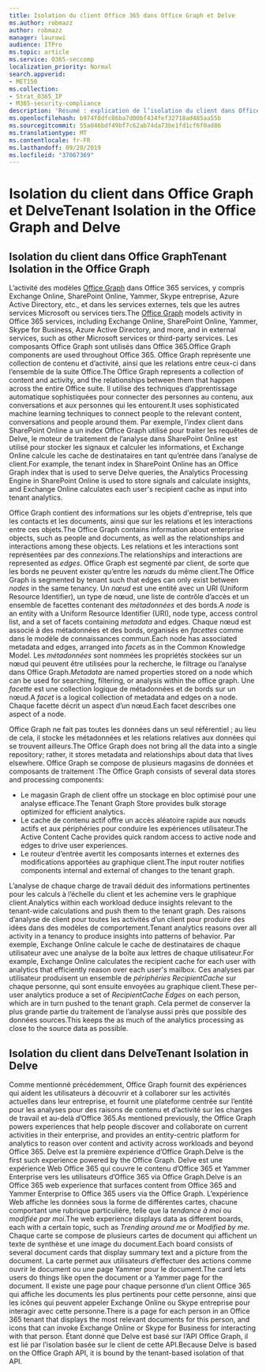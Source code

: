 ```yaml
---
title: Isolation du client Office 365 dans Office Graph et Delve
ms.author: robmazz
author: robmazz
manager: laurawi
audience: ITPro
ms.topic: article
ms.service: O365-seccomp
localization_priority: Normal
search.appverid:
- MET150
ms.collection:
- Strat_O365_IP
- M365-security-compliance
description: 'Résumé : explication de l’isolation du client dans Office Graph et dans Delve.'
ms.openlocfilehash: b974f8dfc86ba7d00bf434fef32718ad485aa55b
ms.sourcegitcommit: 55a046bdf49bf7c62ab74da73be1fd1cf6f0ad86
ms.translationtype: MT
ms.contentlocale: fr-FR
ms.lasthandoff: 09/20/2019
ms.locfileid: "37067369"
---
```

# <a name="tenant-isolation-in-the-office-graph-and-delve"></a><span data-ttu-id="a3a94-103">Isolation du client dans Office Graph et Delve</span><span class="sxs-lookup"><span data-stu-id="a3a94-103">Tenant Isolation in the Office Graph and Delve</span></span>

## <a name="tenant-isolation-in-the-office-graph"></a><span data-ttu-id="a3a94-104">Isolation du client dans Office Graph</span><span class="sxs-lookup"><span data-stu-id="a3a94-104">Tenant Isolation in the Office Graph</span></span>
<span data-ttu-id="a3a94-105">L’activité des modèles [Office Graph](https://dev.office.com/officegraph) dans Office 365 services, y compris Exchange Online, SharePoint Online, Yammer, Skype entreprise, Azure Active Directory, etc., et dans les services externes, tels que les autres services Microsoft ou services tiers.</span><span class="sxs-lookup"><span data-stu-id="a3a94-105">The [Office Graph](https://dev.office.com/officegraph) models activity in Office 365 services, including Exchange Online, SharePoint Online, Yammer, Skype for Business, Azure Active Directory, and more, and in external services, such as other Microsoft services or third-party services.</span></span> <span data-ttu-id="a3a94-106">Les composants Office Graph sont utilisés dans Office 365.</span><span class="sxs-lookup"><span data-stu-id="a3a94-106">Office Graph components are used throughout Office 365.</span></span> <span data-ttu-id="a3a94-107">Office Graph représente une collection de contenu et d’activité, ainsi que les relations entre ceux-ci dans l’ensemble de la suite Office.</span><span class="sxs-lookup"><span data-stu-id="a3a94-107">The Office Graph represents a collection of content and activity, and the relationships between them that happen across the entire Office suite.</span></span> <span data-ttu-id="a3a94-108">Il utilise des techniques d’apprentissage automatique sophistiquées pour connecter des personnes au contenu, aux conversations et aux personnes qui les entourent.</span><span class="sxs-lookup"><span data-stu-id="a3a94-108">It uses sophisticated machine learning techniques to connect people to the relevant content, conversations and people around them.</span></span> <span data-ttu-id="a3a94-109">Par exemple, l’index client dans SharePoint Online a un index Office Graph utilisé pour traiter les requêtes de Delve, le moteur de traitement de l’analyse dans SharePoint Online est utilisé pour stocker les signaux et calculer les informations, et Exchange Online calcule les cache de destinataires en tant qu’entrée dans l’analyse de client.</span><span class="sxs-lookup"><span data-stu-id="a3a94-109">For example, the tenant index in SharePoint Online has an Office Graph index that is used to serve Delve queries, the Analytics Processing Engine in SharePoint Online is used to store signals and calculate insights, and Exchange Online calculates each user's recipient cache as input into tenant analytics.</span></span>

<span data-ttu-id="a3a94-110">Office Graph contient des informations sur les objets d'entreprise, tels que les contacts et les documents, ainsi que sur les relations et les interactions entre ces objets.</span><span class="sxs-lookup"><span data-stu-id="a3a94-110">The Office Graph contains information about enterprise objects, such as people and documents, as well as the relationships and interactions among these objects.</span></span> <span data-ttu-id="a3a94-111">Les relations et les interactions sont représentées par des *connexions*.</span><span class="sxs-lookup"><span data-stu-id="a3a94-111">The relationships and interactions are represented as *edges*.</span></span> <span data-ttu-id="a3a94-112">Office Graph est segmenté par client, de sorte que les bords ne peuvent exister qu’entre les *nœuds* du même client.</span><span class="sxs-lookup"><span data-stu-id="a3a94-112">The Office Graph is segmented by tenant such that edges can only exist between *nodes* in the same tenancy.</span></span> <span data-ttu-id="a3a94-113">Un *nœud* est une entité avec un URI (Uniform Resource Identifier), un type de nœud, une liste de contrôle d’accès et un ensemble de facettes contenant des *métadonnées* et des bords.</span><span class="sxs-lookup"><span data-stu-id="a3a94-113">A *node* is an entity with a Uniform Resource Identifier (URI), node type, access control list, and a set of facets containing *metadata* and edges.</span></span> <span data-ttu-id="a3a94-114">Chaque nœud est associé à des métadonnées et des bords, organisés en *facettes* comme dans le modèle de connaissances commun.</span><span class="sxs-lookup"><span data-stu-id="a3a94-114">Each node has associated metadata and edges, arranged into *facets* as in the Common Knowledge Model.</span></span> <span data-ttu-id="a3a94-115">Les *métadonnées* sont nommées les propriétés stockées sur un nœud qui peuvent être utilisées pour la recherche, le filtrage ou l’analyse dans Office Graph.</span><span class="sxs-lookup"><span data-stu-id="a3a94-115">*Metadata* are named properties stored on a node which can be used for searching, filtering, or analysis within the office graph.</span></span> <span data-ttu-id="a3a94-116">Une *facette* est une collection logique de métadonnées et de bords sur un nœud.</span><span class="sxs-lookup"><span data-stu-id="a3a94-116">A *facet* is a logical collection of metadata and edges on a node.</span></span> <span data-ttu-id="a3a94-117">Chaque facette décrit un aspect d’un nœud.</span><span class="sxs-lookup"><span data-stu-id="a3a94-117">Each facet describes one aspect of a node.</span></span> 

<span data-ttu-id="a3a94-118">Office Graph ne fait pas toutes les données dans un seul référentiel ; au lieu de cela, il stocke les métadonnées et les relations relatives aux données qui se trouvent ailleurs.</span><span class="sxs-lookup"><span data-stu-id="a3a94-118">The Office Graph does not bring all the data into a single repository; rather, it stores metadata and relationships about data that lives elsewhere.</span></span> <span data-ttu-id="a3a94-119">Office Graph se compose de plusieurs magasins de données et composants de traitement :</span><span class="sxs-lookup"><span data-stu-id="a3a94-119">The Office Graph consists of several data stores and processing components:</span></span>
- <span data-ttu-id="a3a94-120">Le magasin Graph de client offre un stockage en bloc optimisé pour une analyse efficace.</span><span class="sxs-lookup"><span data-stu-id="a3a94-120">The Tenant Graph Store provides bulk storage optimized for efficient analytics.</span></span>
- <span data-ttu-id="a3a94-121">Le cache de contenu actif offre un accès aléatoire rapide aux nœuds actifs et aux périphéries pour conduire les expériences utilisateur.</span><span class="sxs-lookup"><span data-stu-id="a3a94-121">The Active Content Cache provides quick random access to active node and edges to drive user experiences.</span></span>
- <span data-ttu-id="a3a94-122">Le routeur d’entrée avertit les composants internes et externes des modifications apportées au graphique client.</span><span class="sxs-lookup"><span data-stu-id="a3a94-122">The input router notifies components internal and external of changes to the tenant graph.</span></span>

<span data-ttu-id="a3a94-123">L’analyse de chaque charge de travail déduit des informations pertinentes pour les calculs à l’échelle du client et les achemine vers le graphique client.</span><span class="sxs-lookup"><span data-stu-id="a3a94-123">Analytics within each workload deduce insights relevant to the tenant-wide calculations and push them to the tenant graph.</span></span> <span data-ttu-id="a3a94-124">Des raisons d’analyse de client pour toutes les activités d’un client pour produire des idées dans des modèles de comportement.</span><span class="sxs-lookup"><span data-stu-id="a3a94-124">Tenant analytics reasons over all activity in a tenancy to produce insights into patterns of behavior.</span></span> <span data-ttu-id="a3a94-125">Par exemple, Exchange Online calcule le cache de destinataires de chaque utilisateur avec une analyse de la boîte aux lettres de chaque utilisateur.</span><span class="sxs-lookup"><span data-stu-id="a3a94-125">For example, Exchange Online calculates the recipient cache for each user with analytics that efficiently reason over each user's mailbox.</span></span> <span data-ttu-id="a3a94-126">Ces analyses par utilisateur produisent un ensemble de *périphéries RecipientCache* sur chaque personne, qui sont ensuite envoyées au graphique client.</span><span class="sxs-lookup"><span data-stu-id="a3a94-126">These per-user analytics produce a set of *RecipientCache Edges* on each person, which are in turn pushed to the tenant graph.</span></span> <span data-ttu-id="a3a94-127">Cela permet de conserver la plus grande partie du traitement de l’analyse aussi près que possible des données sources.</span><span class="sxs-lookup"><span data-stu-id="a3a94-127">This keeps the as much of the analytics processing as close to the source data as possible.</span></span>

## <a name="tenant-isolation-in-delve"></a><span data-ttu-id="a3a94-128">Isolation du client dans Delve</span><span class="sxs-lookup"><span data-stu-id="a3a94-128">Tenant Isolation in Delve</span></span>
<span data-ttu-id="a3a94-129">Comme mentionné précédemment, Office Graph fournit des expériences qui aident les utilisateurs à découvrir et à collaborer sur les activités actuelles dans leur entreprise, et fournit une plateforme centrée sur l’entité pour les analyses pour des raisons de contenu et d’activité sur les charges de travail et au-delà d’Office 365.</span><span class="sxs-lookup"><span data-stu-id="a3a94-129">As mentioned previously, the Office Graph powers experiences that help people discover and collaborate on current activities in their enterprise, and provides an entity-centric platform for analytics to reason over content and activity across workloads and beyond Office 365.</span></span> <span data-ttu-id="a3a94-130">Delve est la première expérience d’Office Graph.</span><span class="sxs-lookup"><span data-stu-id="a3a94-130">Delve is the first such experience powered by the Office Graph.</span></span>
<span data-ttu-id="a3a94-131">Delve est une expérience Web Office 365 qui couvre le contenu d’Office 365 et Yammer Enterprise vers les utilisateurs d’Office 365 via Office Graph.</span><span class="sxs-lookup"><span data-stu-id="a3a94-131">Delve is an Office 365 web experience that surfaces content from Office 365 and Yammer Enterprise to Office 365 users via the Office Graph.</span></span> <span data-ttu-id="a3a94-132">L’expérience Web affiche les données sous la forme de différentes cartes, chacune comportant une rubrique particulière, telle que la *tendance à moi* ou *modifiée par moi*.</span><span class="sxs-lookup"><span data-stu-id="a3a94-132">The web experience displays data as different boards, each with a certain topic, such as *Trending around me* or *Modified by me*.</span></span> <span data-ttu-id="a3a94-133">Chaque carte se compose de plusieurs cartes de document qui affichent un texte de synthèse et une image du document.</span><span class="sxs-lookup"><span data-stu-id="a3a94-133">Each board consists of several document cards that display summary text and a picture from the document.</span></span> <span data-ttu-id="a3a94-134">La carte permet aux utilisateurs d’effectuer des actions comme ouvrir le document ou une page Yammer pour le document.</span><span class="sxs-lookup"><span data-stu-id="a3a94-134">The card lets users do things like open the document or a Yammer page for the document.</span></span> <span data-ttu-id="a3a94-135">Il existe une page pour chaque personne d’un client Office 365 qui affiche les documents les plus pertinents pour cette personne, ainsi que les icônes qui peuvent appeler Exchange Online ou Skype entreprise pour interagir avec cette personne.</span><span class="sxs-lookup"><span data-stu-id="a3a94-135">There is a page for each person in an Office 365 tenant that displays the most relevant documents for this person, and icons that can invoke Exchange Online or Skype for Business for interacting with that person.</span></span> <span data-ttu-id="a3a94-136">Étant donné que Delve est basé sur l’API Office Graph, il est lié par l’isolation basée sur le client de cette API.</span><span class="sxs-lookup"><span data-stu-id="a3a94-136">Because Delve is based on the Office Graph API, it is bound by the tenant-based isolation of that API.</span></span>